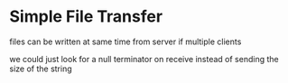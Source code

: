 # Simple File Transfer

files can be written at same time from server if multiple clients

we could just look for a null terminator on receive instead of sending the size of the string